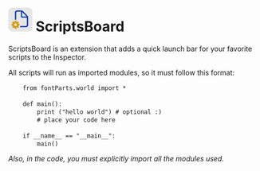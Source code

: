 # <img height="48" src="icon.png" width="48"/> ScriptsBoard
ScriptsBoard is an extension that adds a quick launch bar for your favorite scripts to the Inspector.

All scripts will run as imported modules, so it must follow this format:
```
    from fontParts.world import *
    
    def main():
        print ("hello world") # optional :)
        # place your code here
    
    if __name__ == "__main__":
        main()

```
_Also, in the code, you must explicitly import all the modules used._
